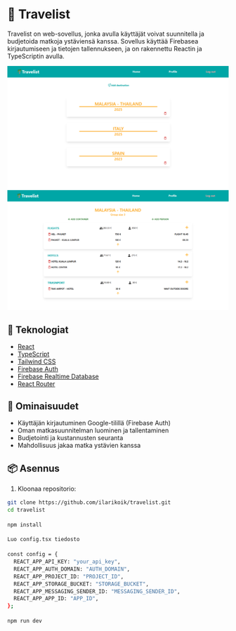 # 🌴 Travelist

Travelist on web-sovellus, jonka avulla käyttäjät voivat suunnitella ja budjetoida matkoja ystäviensä kanssa. Sovellus käyttää Firebasea kirjautumiseen ja tietojen tallennukseen, ja on rakennettu Reactin ja TypeScriptin avulla.

<img src="./src/assets/travelist_home2.png" alt="Home" width="700" />
<img src="./src/assets/travlist_plan.png" alt="Plans" width="700" />

## 🔧 Teknologiat

- [React](https://reactjs.org/)
- [TypeScript](https://www.typescriptlang.org/)
- [Tailwind CSS](https://tailwindcss.com/)
- [Firebase Auth](https://firebase.google.com/docs/auth)
- [Firebase Realtime Database](https://firebase.google.com/products/realtime-database)
- [React Router](https://reactrouter.com/)

## 🚀 Ominaisuudet

- Käyttäjän kirjautuminen Google-tilillä (Firebase Auth)
- Oman matkasuunnitelman luominen ja tallentaminen
- Budjetointi ja kustannusten seuranta
- Mahdollisuus jakaa matka ystävien kanssa

## 📦 Asennus

1. Kloonaa repositorio:

```bash
git clone https://github.com/ilarikoik/travelist.git
cd travelist

npm install

Luo config.tsx tiedosto

const config = {
  REACT_APP_API_KEY: "your_api_key",
  REACT_APP_AUTH_DOMAIN: "AUTH_DOMAIN",
  REACT_APP_PROJECT_ID: "PROJECT_ID",
  REACT_APP_STORAGE_BUCKET: "STORAGE_BUCKET",
  REACT_APP_MESSAGING_SENDER_ID: "MESSAGING_SENDER_ID",
  REACT_APP_APP_ID: "APP_ID",
};

npm run dev

```
